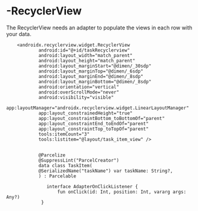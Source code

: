 # -RecyclerView
 The RecyclerView needs an adapter to populate the views in each row with your data.


        <androidx.recyclerview.widget.RecyclerView
                android:id="@+id/taskRecyclerview"
                android:layout_width="match_parent"
                android:layout_height="match_parent"
                android:layout_marginStart="@dimen/_30sdp"
                android:layout_marginTop="@dimen/_6sdp"
                android:layout_marginEnd="@dimen/_8sdp"
                android:layout_marginBottom="@dimen/_8sdp"
                android:orientation="vertical"
                android:overScrollMode="never"
                android:visibility="visible"
                app:layoutManager="androidx.recyclerview.widget.LinearLayoutManager"
                app:layout_constrainedHeight="true"
                app:layout_constraintBottom_toBottomOf="parent"
                app:layout_constraintEnd_toEndOf="parent"
                app:layout_constraintTop_toTopOf="parent"
                tools:itemCount="3"
                tools:listitem="@layout/task_item_view" />
                
                
                @Parcelize
                @SuppressLint("ParcelCreator")
                data class TaskItem(
                @SerializedName("taskName") var taskName: String?,
                ) : Parcelable
                
                   interface AdapterOnClickListener {
                       fun onClick(id: Int, position: Int, vararg args: Any?)
                 }





